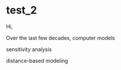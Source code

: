 # test_2

Hi,

Over the last few decades, computer models 

sensitivity analysis

distance-based modeling
